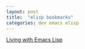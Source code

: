 ```yaml
---
layout: post
title:  "elisp bookmarks"
categories: dev emacs elisp
---
```


[Living with Emacs Lisp](https://yoo2080.wordpress.com/2013/08/07/living-with-emacs-lisp)
